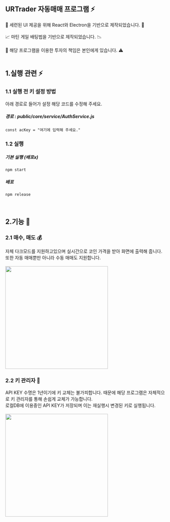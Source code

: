 ## URTrader 자동매매 프로그램 ⚡

🧰 세련된 UI 제공을 위해 React와 Electron을 기반으로 제작되었습니다. 🏏 <br /><br />
📈 마틴 게일 배팅법을 기반으로 제작되었습니다. 📉 <br /><br />
🚨 해당 프로그램을 이용한 투자의 책임은 본인에게 있습니다. ⚠ <br /><br />

1.실행 관련 ⚡
-------------
### 1.1 실행 전 키 설정 방법
아래 경로로 들어가 설정 해당 코드를 수정해 주세요.<br />
##### 경로 : public/core/service/AuthService.js

```
const acKey = "여기에 입력해 주세요."
```

### 1.2 실행
##### 기본 실행 (배포x)
```
npm start
```

##### 배포
```
npm release
```
<br />

2.기능 🏏
-------------
### 2.1 매수, 매도 💰
자체 다크모드를 지원하고있으며 실시간으로 코인 가격을 받아 화면에 출력해 줍니다. <br />
또한 자동 매매뿐만 아니라 수동 매매도 지원합니다. <br /><br />
<img src="https://user-images.githubusercontent.com/101415997/210132897-3e847a7c-5d14-44e8-b7a0-06829f2821b7.PNG" witdh="160" height="320"/>

### 2.2 키 관리자 🔑
API KEY 수명은 1년이기에 키 교체는 불가피합니다. 때문에 해당 프로그램은 자체적으로 키 관리자를 통해 손쉽게 교체가 가능합니다. <br />
로컬DB에 이용중인 API KEY가 저장되며 이는 재실행시 변경된 키로 실행됩니다. <br /><br />
<img src="https://user-images.githubusercontent.com/101415997/210133050-c71970a2-19cf-4e14-8067-6b7b29733765.PNG" witdh="160" height="320"/>

